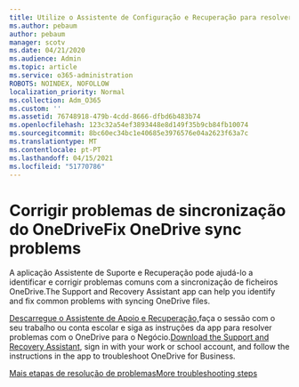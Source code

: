 ```yaml
---
title: Utilize o Assistente de Configuração e Recuperação para resolver problemas com o OneDrive para o negócio
ms.author: pebaum
author: pebaum
manager: scotv
ms.date: 04/21/2020
ms.audience: Admin
ms.topic: article
ms.service: o365-administration
ROBOTS: NOINDEX, NOFOLLOW
localization_priority: Normal
ms.collection: Adm_O365
ms.custom: ''
ms.assetid: 76748918-479b-4cdd-8666-dfbd6b483b74
ms.openlocfilehash: 123c32a54ef3893448e8d149f35b9cb84fb10074
ms.sourcegitcommit: 8bc60ec34bc1e40685e3976576e04a2623f63a7c
ms.translationtype: MT
ms.contentlocale: pt-PT
ms.lasthandoff: 04/15/2021
ms.locfileid: "51770786"
---
```

# <a name="fix-onedrive-sync-problems"></a><span data-ttu-id="b746c-102">Corrigir problemas de sincronização do OneDrive</span><span class="sxs-lookup"><span data-stu-id="b746c-102">Fix OneDrive sync problems</span></span>

<span data-ttu-id="b746c-103">A aplicação Assistente de Suporte e Recuperação pode ajudá-lo a identificar e corrigir problemas comuns com a sincronização de ficheiros OneDrive.</span><span class="sxs-lookup"><span data-stu-id="b746c-103">The Support and Recovery Assistant app can help you identify and fix common problems with syncing OneDrive files.</span></span> 
  
<span data-ttu-id="b746c-104">[Descarregue o Assistente de Apoio e Recuperação,](https://aka.ms/sara)faça o sessão com o seu trabalho ou conta escolar e siga as instruções da app para resolver problemas com o OneDrive para o Negócio.</span><span class="sxs-lookup"><span data-stu-id="b746c-104">[Download the Support and Recovery Assistant](https://aka.ms/sara), sign in with your work or school account, and follow the instructions in the app to troubleshoot OneDrive for Business.</span></span> 
  
[<span data-ttu-id="b746c-105">Mais etapas de resolução de problemas</span><span class="sxs-lookup"><span data-stu-id="b746c-105">More troubleshooting steps</span></span>](https://go.microsoft.com/fwlink/?linkid=872097)
  

